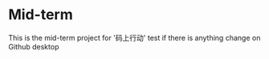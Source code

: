 # Mid-term
This is the mid-term project for '码上行动'
test if there is anything change on Github desktop


